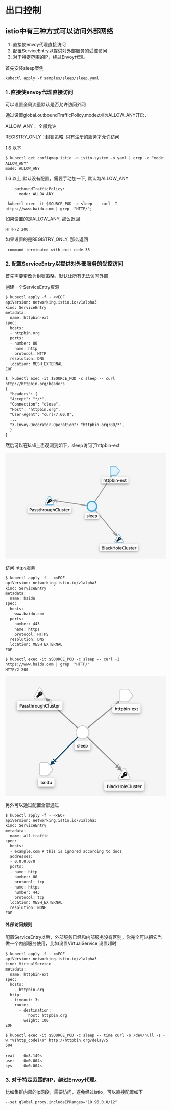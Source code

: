 # 出口控制



## istio中有三种方式可以访问外部网络

1. 直接使envoy代理直接访问
2. 配置ServiceEntry以提供对外部服务的受控访问
3. 对于特定范围的IP，绕过Envoy代理。



首先安装sleep案例

```
kubectl apply -f samples/sleep/sleep.yaml
```



### 1 .直接使envoy代理直接访问

可以设置全局流量默认是否允许访问外网

通过设置global.outboundTrafficPolicy.mode` 选项为 `ALLOW_ANY开启，

ALLOW_ANY： 全部允许

REGISTRY_ONLY：封锁策略. 只有注册的服务才允许访问



1.6 以下

```
$ kubectl get configmap istio -n istio-system -o yaml | grep -o "mode: ALLOW_ANY"
mode: ALLOW_ANY
```



1.6 以上 默认没有配置，需要手动加一下, 默认为ALLOW_ANY

```
    outboundTrafficPolicy:
      mode: ALLOW_ANY
```



```
 kubectl exec -it $SOURCE_POD -c sleep -- curl -I https://www.baidu.com | grep  "HTTP/"; 
```

如果设置的是ALLOW_ANY, 那么返回

```
HTTP/2 200
```

如果设置的是REGISTRY_ONLY, 那么返回

```
 command terminated with exit code 35
```

###  

### 2. 配置ServiceEntry以提供对外部服务的受控访问

首先需要更改为封锁策略，默认让所有无法访问外部

创建一个ServiceEntry资源

```
$ kubectl apply -f - <<EOF
apiVersion: networking.istio.io/v1alpha3
kind: ServiceEntry
metadata:
  name: httpbin-ext
spec:
  hosts:
  - httpbin.org
  ports:
  - number: 80
    name: http
    protocol: HTTP
  resolution: DNS
  location: MESH_EXTERNAL
EOF
```

```
$  kubectl exec -it $SOURCE_POD -c sleep -- curl http://httpbin.org/headers
{
  "headers": {
  "Accept": "*/*",
  "Connection": "close",
  "Host": "httpbin.org",
  "User-Agent": "curl/7.60.0",
  ...
  "X-Envoy-Decorator-Operation": "httpbin.org:80/*",
  }
}
```

然后可以在kiali上面观测到如下，sleep访问了httpbin-ext

![image-20200626214418975](.assets/image-20200626214418975.png)

访问 https服务

```
$ kubectl apply -f - <<EOF
apiVersion: networking.istio.io/v1alpha3
kind: ServiceEntry
metadata:
  name: baidu
spec:
  hosts:
  - www.baidu.com
  ports:
  - number: 443
    name: https
    protocol: HTTPS
  resolution: DNS
  location: MESH_EXTERNAL
EOF
```

```
$ kubectl exec -it $SOURCE_POD -c sleep -- curl -I https://www.baidu.com | grep  "HTTP/"
HTTP/2 200
```

![image-20200626214730284](.assets/image-20200626214730284.png)

另外可以通过配置全部通过

```
$ kubectl apply -f - <<EOF
apiVersion: networking.istio.io/v1alpha3
kind: ServiceEntry
metadata:
  name: all-traffic
spec:
  hosts:
  - example.com # this is ignored according to docs
  addresses:
  - 0.0.0.0/0
  ports:
  - name: http
    number: 80
    protocol: tcp
  - name: https
    number: 443
    protocol: tcp
  location: MESH_EXTERNAL
  resolution: NONE
EOF
```





#### 外部访问规则

配置ServiceEntry以后，外部服务已经和内部服务没有区别，你完全可以把它当做一个内部服务使用，比如设置VirtualService 设置超时

```
$ kubectl apply -f - <<EOF
apiVersion: networking.istio.io/v1alpha3
kind: VirtualService
metadata:
  name: httpbin-ext
spec:
  hosts:
    - httpbin.org
  http:
  - timeout: 3s
    route:
      - destination:
          host: httpbin.org
        weight: 100
EOF
```

```
$ kubectl exec -it $SOURCE_POD -c sleep -- time curl -o /dev/null -s -w "%{http_code}\n" http://httpbin.org/delay/5
504

real    0m3.149s
user    0m0.004s
sys     0m0.004s
```



### 3. 对于特定范围的IP，绕过Envoy代理。

比如集群内部的ip网段，需要访问，避免经过istio，可以直接配置如下

```
--set global.proxy.includeIPRanges="10.96.0.0/12"
```

